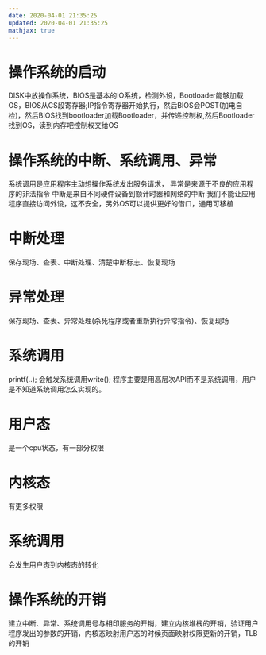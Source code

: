 ```yaml
---
date: 2020-04-01 21:35:25
updated: 2020-04-01 21:35:25
mathjax: true
---
```





# 操作系统的启动
 DISK中放操作系统，BIOS是基本的IO系统，检测外设，Bootloader能够加载OS，BIOS从CS段寄存器;IP指令寄存器开始执行，然后BIOS会POST(加电自检)，然后BIOS找到bootloader加载Bootloader，并传递控制权,然后Bootloader找到OS，读到内存吧控制权交给OS
# 操作系统的中断、系统调用、异常
 系统调用是应用程序主动想操作系统发出服务请求，
 异常是来源于不良的应用程序的非法指令
 中断是来自不同硬件设备到额计时器和网络的中断
 我们不能让应用程序直接访问外设，这不安全，另外OS可以提供更好的借口，通用可移植
# 中断处理
 保存现场、查表、中断处理、清楚中断标志、恢复现场
<!-- more -->
# 异常处理
 保存现场、查表、异常处理(杀死程序或者重新执行异常指令)、恢复现场
# 系统调用
 printf(..); 会触发系统调用write(); 程序主要是用高层次API而不是系统调用，用户是不知道系统调用怎么实现的。
# 用户态
 是一个cpu状态，有一部分权限
# 内核态
 有更多权限
# 系统调用
 会发生用户态到内核态的转化
# 操作系统的开销
 建立中断、异常、系统调用号与相印服务的开销，建立内核堆栈的开销，验证用户程序发出的参数的开销，内核态映射用户态的时候页面映射权限更新的开销，TLB的开销